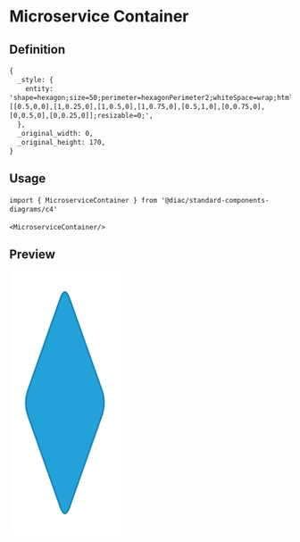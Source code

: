 # Microservice Container

## Definition

```
{
  _style: { 
    entity: 'shape=hexagon;size=50;perimeter=hexagonPerimeter2;whiteSpace=wrap;html=1;fixedSize=1;rounded=1;labelBackgroundColor=none;fillColor=#23A2D9;fontSize=12;fontColor=#ffffff;align=center;strokeColor=#0E7DAD;metaEdit=1;points=[[0.5,0,0],[1,0.25,0],[1,0.5,0],[1,0.75,0],[0.5,1,0],[0,0.75,0],[0,0.5,0],[0,0.25,0]];resizable=0;',
  },
  _original_width: 0,
  _original_height: 170,
}
```

## Usage

```
import { MicroserviceContainer } from '@diac/standard-components-diagrams/c4'

<MicroserviceContainer/>
```

## Preview

<img src="./microservice-container.png" width="200"/>
